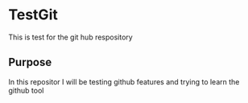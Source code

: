 # TestGit
This is test for the git hub respository

## Purpose
In this repositor I will be testing github features and trying to learn the github tool
